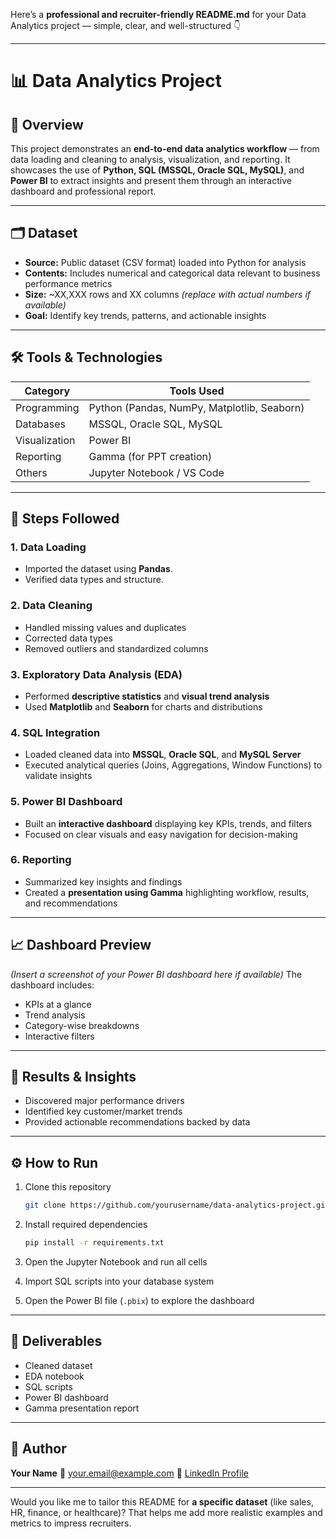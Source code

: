 Here’s a **professional and recruiter-friendly README.md** for your Data Analytics project — simple, clear, and well-structured 👇

---

# 📊 Data Analytics Project

## 🧩 Overview

This project demonstrates an **end-to-end data analytics workflow** — from data loading and cleaning to analysis, visualization, and reporting.
It showcases the use of **Python, SQL (MSSQL, Oracle SQL, MySQL)**, and **Power BI** to extract insights and present them through an interactive dashboard and professional report.

---

## 🗂️ Dataset

* **Source:** Public dataset (CSV format) loaded into Python for analysis
* **Contents:** Includes numerical and categorical data relevant to business performance metrics
* **Size:** ~XX,XXX rows and XX columns *(replace with actual numbers if available)*
* **Goal:** Identify key trends, patterns, and actionable insights

---

## 🛠️ Tools & Technologies

| Category      | Tools Used                                  |
| ------------- | ------------------------------------------- |
| Programming   | Python (Pandas, NumPy, Matplotlib, Seaborn) |
| Databases     | MSSQL, Oracle SQL, MySQL                    |
| Visualization | Power BI                                    |
| Reporting     | Gamma (for PPT creation)                    |
| Others        | Jupyter Notebook / VS Code                  |

---

## 🚀 Steps Followed

### 1. Data Loading

* Imported the dataset using **Pandas**.
* Verified data types and structure.

### 2. Data Cleaning

* Handled missing values and duplicates
* Corrected data types
* Removed outliers and standardized columns

### 3. Exploratory Data Analysis (EDA)

* Performed **descriptive statistics** and **visual trend analysis**
* Used **Matplotlib** and **Seaborn** for charts and distributions

### 4. SQL Integration

* Loaded cleaned data into **MSSQL**, **Oracle SQL**, and **MySQL Server**
* Executed analytical queries (Joins, Aggregations, Window Functions) to validate insights

### 5. Power BI Dashboard

* Built an **interactive dashboard** displaying key KPIs, trends, and filters
* Focused on clear visuals and easy navigation for decision-making

### 6. Reporting

* Summarized key insights and findings
* Created a **presentation using Gamma** highlighting workflow, results, and recommendations

---

## 📈 Dashboard Preview

*(Insert a screenshot of your Power BI dashboard here if available)*
The dashboard includes:

* KPIs at a glance
* Trend analysis
* Category-wise breakdowns
* Interactive filters

---

## 🧠 Results & Insights

* Discovered major performance drivers
* Identified key customer/market trends
* Provided actionable recommendations backed by data

---

## ⚙️ How to Run

1. Clone this repository

   ```bash
   git clone https://github.com/yourusername/data-analytics-project.git
   ```
2. Install required dependencies

   ```bash
   pip install -r requirements.txt
   ```
3. Open the Jupyter Notebook and run all cells
4. Import SQL scripts into your database system
5. Open the Power BI file (`.pbix`) to explore the dashboard

---

## 📄 Deliverables

* Cleaned dataset
* EDA notebook
* SQL scripts
* Power BI dashboard
* Gamma presentation report

---

## 👤 Author

**Your Name**
📧 [your.email@example.com](mailto:your.email@example.com)
💼 [LinkedIn Profile](https://linkedin.com/in/yourprofile)

---

Would you like me to tailor this README for **a specific dataset** (like sales, HR, finance, or healthcare)?
That helps me add more realistic examples and metrics to impress recruiters.
